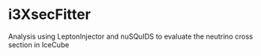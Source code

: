 # i3XsecFitter
Analysis using LeptonInjector and nuSQuIDS to evaluate the neutrino cross section in IceCube
